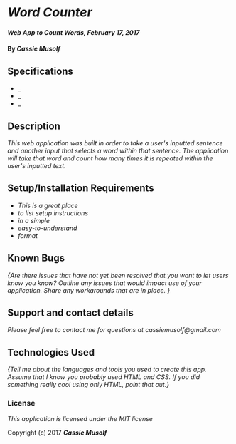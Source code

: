 # _Word Counter_

#### _Web App to Count Words, February 17, 2017_

#### By _**Cassie Musolf**_

## Specifications

* _
* _
* _

## Description

_This web application was built in order to take a user's inputted sentence and another input that selects a word within that sentence. The application will take that word and count how many times it is repeated within the user's inputted text._

## Setup/Installation Requirements

* _This is a great place_
* _to list setup instructions_
* _in a simple_
* _easy-to-understand_
* _format_

## Known Bugs

_{Are there issues that have not yet been resolved that you want to let users know you know?  Outline any issues that would impact use of your application.  Share any workarounds that are in place. }_

## Support and contact details

_Please feel free to contact me for questions at cassiemusolf@gmail.com_

## Technologies Used

_{Tell me about the languages and tools you used to create this app. Assume that I know you probably used HTML and CSS. If you did something really cool using only HTML, point that out.}_

### License

*This application is licensed under the MIT license*

Copyright (c) 2017 **_Cassie Musolf_**
